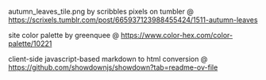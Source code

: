 autumn_leaves_tile.png by scribbles pixels on tumbler @ https://scrixels.tumblr.com/post/665937123988455424/1511-autumn-leaves

site color palette by greenquee @ https://www.color-hex.com/color-palette/10221

client-side javascript-based markdown to html conversion @ https://github.com/showdownjs/showdown?tab=readme-ov-file
